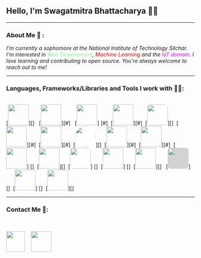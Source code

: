 ## **Hello, I'm Swagatmitra Bhattacharya 🙋‍♂️**

---

### About Me 🙂 : 

*I'm currently a sophomore at the National Institute of Technology Silchar. I'm interested in <span style="color:lightgreen">Web Development</span>, <span style="color:red">Machine Learning</span> and the <span style="color:magenta">IoT domain</span>. I love learning and contributing to open source. You're always welcome to reach out to me!*

---

### Languages, Frameworks/Libraries and Tools I work with 🧑‍💻: 
<br>
[<img src="https://cdn.jsdelivr.net/gh/devicons/devicon/icons/cplusplus/cplusplus-plain.svg" height="55px" width="55px"/>][] &nbsp; 
[<img src="https://cdn.jsdelivr.net/gh/devicons/devicon/icons/html5/html5-original.svg" height="55px"/>][#] &nbsp;
[<img src="https://cdn.jsdelivr.net/gh/devicons/devicon/icons/css3/css3-original.svg" height="55px"/>] [#]&nbsp;
[<img src="https://cdn.jsdelivr.net/gh/devicons/devicon/icons/tailwindcss/tailwindcss-plain.svg" height="55px"/>][#]&nbsp;
[<img src="https://cdn.jsdelivr.net/gh/devicons/devicon/icons/javascript/javascript-plain.svg" height="55px" style="border-radius:7px" />][]&nbsp;
[<img src="https://cdn.jsdelivr.net/gh/devicons/devicon/icons/python/python-original.svg" height="55px" />][#]&nbsp;
[<img src="https://cdn.jsdelivr.net/gh/devicons/devicon/icons/react/react-original.svg" height="55px"/>][#]&nbsp;
[<img src="https://cdn.jsdelivr.net/gh/devicons/devicon/icons/nextjs/nextjs-line.svg" style="background:white; border-radius:50%" height="55px" />][]&nbsp;
[<img src="https://cdn.jsdelivr.net/gh/devicons/devicon/icons/nodejs/nodejs-original.svg" height="55px"/>][#]&nbsp;
[<img src="https://cdn.jsdelivr.net/gh/devicons/devicon/icons/vscode/vscode-original.svg" height="55px"/>][#]&nbsp;
[<img src="https://cdn.jsdelivr.net/gh/devicons/devicon/icons/git/git-original.svg" height="55px"/>] []&nbsp;
[<img src="https://cdn.jsdelivr.net/gh/devicons/devicon/icons/linux/linux-original.svg" height="55px"/>][]&nbsp;
[<img src="https://cdn.jsdelivr.net/gh/devicons/devicon/icons/bash/bash-plain.svg " style="background:white; border-radius:7px" height="55px"/>] []&nbsp;
[<img src="https://cdn.jsdelivr.net/gh/devicons/devicon/icons/arduino/arduino-original.svg" height="55px"/>] []&nbsp;
[<img src="https://cdn.jsdelivr.net/gh/devicons/devicon/icons/numpy/numpy-original.svg" height="55px"/>][] &nbsp;
[<img src="https://cdn.jsdelivr.net/gh/devicons/devicon/icons/pandas/pandas-original.svg" height="55px" style="background:lightgray;border-radius:7px"/>] []&nbsp;
[<img src="https://cdn.jsdelivr.net/gh/devicons/devicon/icons/tensorflow/tensorflow-original.svg" height="55px"/>] []&nbsp;
[<img src="https://cdn.jsdelivr.net/gh/devicons/devicon/icons/pytorch/pytorch-original.svg" height="55px"/>][] &nbsp;
        
---
### Contact Me 🐬:

<br>

[<img src="https://cdn.jsdelivr.net/gh/devicons/devicon/icons/twitter/twitter-original.svg" height="55px" width="50px"/>][twitter]
&nbsp;&nbsp; 
[<img src="https://cdn.jsdelivr.net/gh/devicons/devicon/icons/linkedin/linkedin-original.svg" height="55px"/>][linkedin]


[twitter]: https://twitter.com/swagatmitra
[linkedin]: https://in.linkedin.com/in/swagatmitra-bhattacharya-572048254


          
          

          
          
          
          

          
